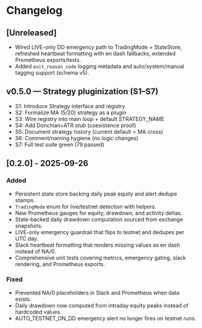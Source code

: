# Changelog

## [Unreleased]
- Wired LIVE-only DD emergency path to TradingMode + StateStore, refreshed heartbeat formatting with en dash fallbacks, extended Prometheus exports/tests.
- Added `exit_reason_code` logging metadata and auto/system/manual tagging support (schema v5).


## v0.5.0 — Strategy pluginization (S1–S7)
- S1: Introduce Strategy interface and registry
- S2: Formalize MA (5/20) strategy as a plugin
- S3: Wire registry into main loop + default STRATEGY_NAME
- S4: Add Donchian+ATR stub (coexistence proof)
- S5: Document strategy history (current default = MA cross)
- S6: Comment/naming hygiene (no logic changes)
- S7: Full test suite green (79 passed)

## [0.2.0] - 2025-09-26

### Added
- Persistent state store backing daily peak equity and alert dedupe stamps.
- `TradingMode` enum for live/testnet detection with helpers.
- New Prometheus gauges for equity, drawdown, and activity deltas.
- State-backed daily drawdown computation sourced from exchange snapshots.
- LIVE-only emergency guardrail that flips to testnet and dedupes per UTC day.
- Slack heartbeat formatting that renders missing values as en dash instead of NA/0.
- Comprehensive unit tests covering metrics, emergency gating, slack rendering, and Prometheus exports.

### Fixed
- Prevented NA/0 placeholders in Slack and Prometheus when data exists.
- Daily drawdown now computed from intraday equity peaks instead of hardcoded values.
- AUTO_TESTNET_ON_DD emergency alert no longer fires on testnet runs.


